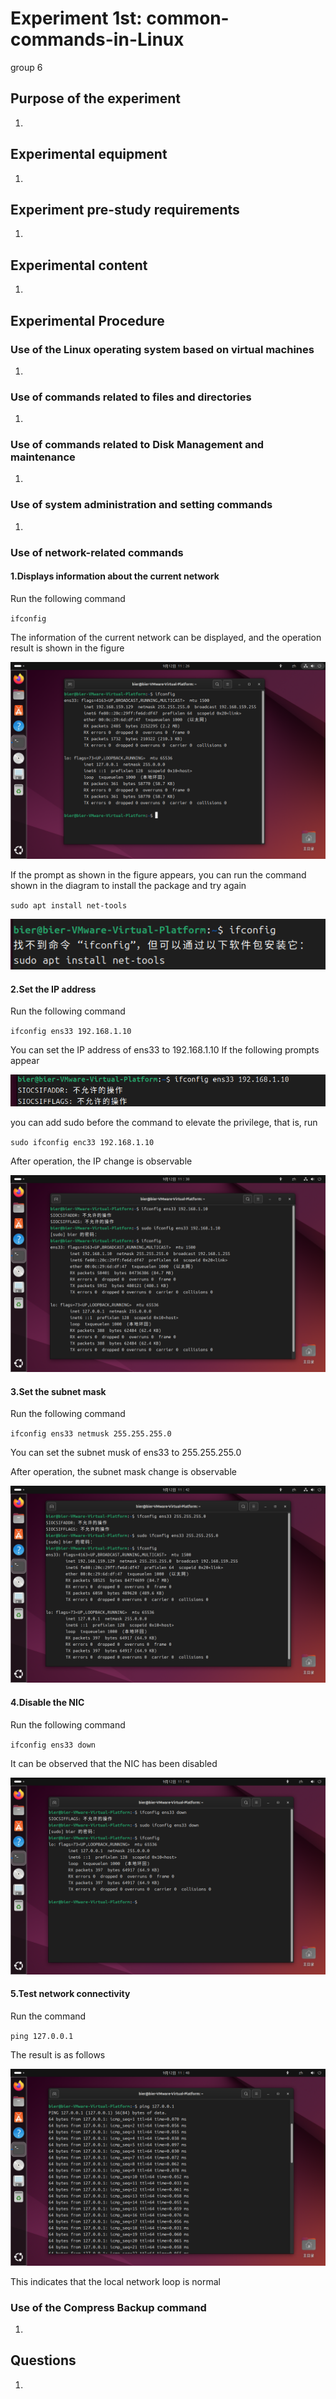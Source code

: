 # Experiment 1st: common-commands-in-Linux
group 6
## Purpose of the experiment
1.
## Experimental equipment
1.
## Experiment pre-study requirements
1.
## Experimental content
1.
## Experimental Procedure
### Use of the Linux operating system based on virtual machines
1.
### Use of commands related to files and directories
1.
### Use of commands related to Disk Management and maintenance
1.
### Use of system administration and setting commands
1.
### Use of network-related commands
#### 1.Displays information about the current network
Run the following command

`ifconfig`

The information of the current network can be displayed, and the operation result is shown in the figure

![img](./assets/5.5/info.png)

If the prompt as shown in the figure appears, you can run the command shown in the diagram to install the package and try again

`sudo apt install net-tools`

![img](./assets/5.5/install.png)

#### 2.Set the IP address
Run the following command

`ifconfig ens33 192.168.1.10`

You can set the IP address of ens33 to 192.168.1.10
If the following prompts appear

![img](./assets/5.5/error.png)

you can add sudo before the command to elevate the privilege, that is, run

`sudo ifconfig enc33 192.168.1.10`

After operation, the IP change is observable

![img](./assets/5.5/ip.png)

#### 3.Set the subnet mask
Run the following command

`ifconfig ens33 netmusk 255.255.255.0`

You can set the subnet musk of ens33 to 255.255.255.0

After operation, the subnet mask change is observable

![img](./assets/5.5/mask.png)

#### 4.Disable the NIC
Run the following command

`ifconfig ens33 down`

It can be observed that the NIC has been disabled

![img](./assets/5.5/down.png)

#### 5.Test network connectivity
Run the command

`ping 127.0.0.1`

The result is as follows

![img](./assets/5.5/ping.png)

This indicates that the local network loop is normal


### Use of the Compress Backup command
1.
## Questions
1.
